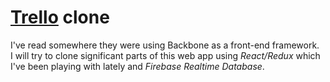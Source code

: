 # [Trello](http://www.trello.com") clone 


I've read somewhere they were using Backbone as a front-end framework. 
<br />
I will try to clone significant parts of this web app using *React/Redux* which I've been playing with lately and *Firebase Realtime Database*.
